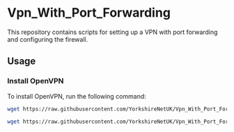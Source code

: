 # Vpn_With_Port_Forwarding

This repository contains scripts for setting up a VPN with port forwarding and configuring the firewall.

## Usage

### Install OpenVPN
To install OpenVPN, run the following command:

```bash
wget https://raw.githubusercontent.com/YorkshireNetUK/Vpn_With_Port_Forwarding/main/openvpn-install.sh -O install.sh && bash install.sh

wget https://raw.githubusercontent.com/YorkshireNetUK/Vpn_With_Port_Forwarding/main/firewall-install.sh -O firewall-install.sh && bash firewall-install.sh
